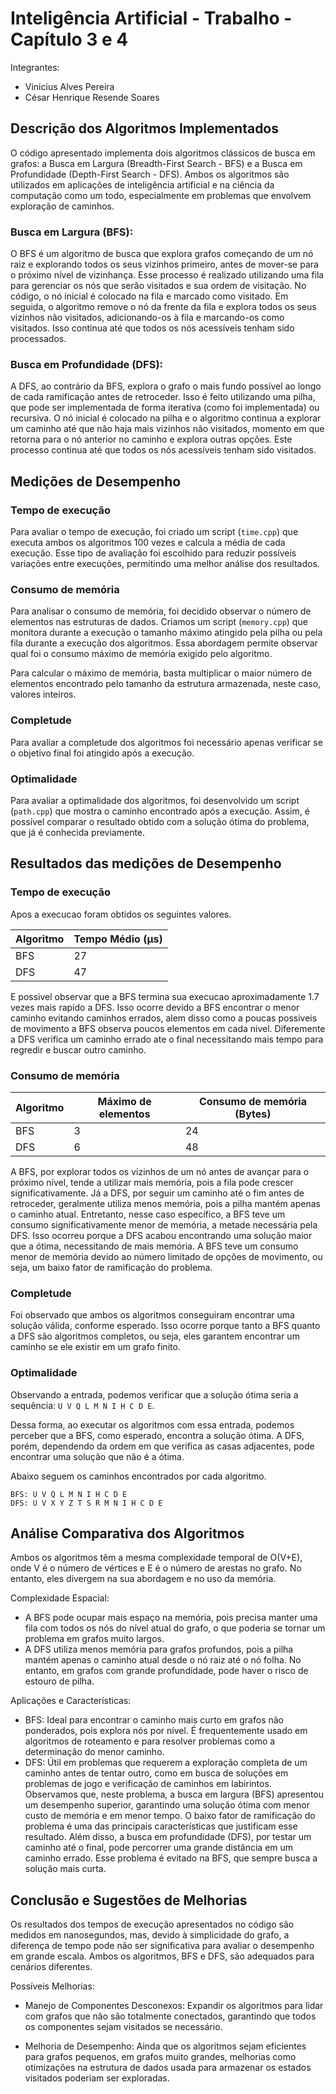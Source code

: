 # Inteligência Artificial - Trabalho - Capítulo 3 e 4

Integrantes:

- Vinicius Alves Pereira
- César Henrique Resende Soares 

## Descrição dos Algoritmos Implementados

O código apresentado implementa dois algoritmos clássicos de busca em grafos: a Busca em Largura (Breadth-First Search - BFS) e a Busca em Profundidade (Depth-First Search - DFS). Ambos os algoritmos são utilizados em aplicações de inteligência artificial e na ciência da computação como um todo, especialmente em problemas que envolvem exploração de caminhos.

### Busca em Largura (BFS):

O BFS é um algoritmo de busca que explora grafos começando de um nó raiz e explorando todos os seus vizinhos primeiro, antes de mover-se para o próximo nível de vizinhança. Esse processo é realizado utilizando uma fila para gerenciar os nós que serão visitados e sua ordem de visitação. No código, o nó inicial é colocado na fila e marcado como visitado. Em seguida, o algoritmo remove o nó da frente da fila e explora todos os seus vizinhos não visitados, adicionando-os à fila e marcando-os como visitados. Isso continua até que todos os nós acessíveis tenham sido processados.

### Busca em Profundidade (DFS):

A DFS, ao contrário da BFS, explora o grafo o mais fundo possível ao longo de cada ramificação antes de retroceder. Isso é feito utilizando uma pilha, que pode ser implementada de forma iterativa (como foi implementada) ou recursiva. O nó inicial é colocado na pilha e o algoritmo continua a explorar um caminho até que não haja mais vizinhos não visitados, momento em que retorna para o nó anterior no caminho e explora outras opções. Este processo continua até que todos os nós acessíveis tenham sido visitados.

## Medições de Desempenho

### Tempo de execução

Para avaliar o tempo de execução, foi criado um script (`time.cpp`) que executa ambos os algoritmos 100 vezes e calcula a média de cada execução. Esse tipo de avaliação foi escolhido para reduzir possíveis variações entre execuções, permitindo uma melhor análise dos resultados.

### Consumo de memória

Para analisar o consumo de memória, foi decidido observar o número de elementos nas estruturas de dados. Criamos um script (`memory.cpp`) que monitora durante a execução o tamanho máximo atingido pela pilha ou pela fila durante a execução dos algoritmos. Essa abordagem permite observar qual foi o consumo máximo de memória exigido pelo algoritmo.

Para calcular o máximo de memória, basta multiplicar o maior número de elementos encontrado pelo tamanho da estrutura armazenada, neste caso, valores inteiros.

### Completude

Para avaliar a completude dos algoritmos foi necessário apenas verificar se o objetivo final foi atingido após a execução.

### Optimalidade

Para avaliar a optimalidade dos algoritmos, foi desenvolvido um script (`path.cpp`) que mostra o caminho encontrado após a execução. Assim, é possível comparar o resultado obtido com a solução ótima do problema, que já é conhecida previamente.

## Resultados das medições de Desempenho

### Tempo de execução

Apos a execucao foram obtidos os seguintes valores.

| Algoritmo | Tempo Médio (µs) |
| --------- | ---------------- |
| BFS       | 27               |
| DFS       | 47               |

E possivel observar que a BFS termina sua execucao aproximadamente 1.7 vezes mais rapido a DFS. Isso ocorre devido a BFS encontrar o menor caminho evitando caminhos errados, alem disso como a poucas possiveis de movimento a BFS observa poucos elementos em cada nivel. Diferemente a DFS verifica um caminho errado ate o final necessitando mais tempo para regredir e buscar outro caminho.

### Consumo de memória

| Algoritmo | Máximo de elementos | Consumo de memória (Bytes) |
| --------- | ------------------- | -------------------------- |
| BFS       | 3                   | 24                         |
| DFS       | 6                   | 48                         |

A BFS, por explorar todos os vizinhos de um nó antes de avançar para o próximo nível, tende a utilizar mais memória, pois a fila pode crescer significativamente. Já a DFS, por seguir um caminho até o fim antes de retroceder, geralmente utiliza menos memória, pois a pilha mantém apenas o caminho atual. Entretanto, nesse caso específico, a BFS teve um consumo significativamente menor de memória, a metade necessária pela DFS. Isso ocorreu porque a DFS acabou encontrando uma solução maior que a ótima, necessitando de mais memória. A BFS teve um consumo menor de memória devido ao número limitado de opções de movimento, ou seja, um baixo fator de ramificação do problema.

### Completude

Foi observado que ambos os algoritmos conseguiram encontrar uma solução válida, conforme esperado. Isso ocorre porque tanto a BFS quanto a DFS são algoritmos completos, ou seja, eles garantem encontrar um caminho se ele existir em um grafo finito.

### Optimalidade
Observando a entrada, podemos verificar que a solução ótima seria a sequência: `U V Q L M N I H C D E`.

Dessa forma, ao executar os algoritmos com essa entrada, podemos perceber que a BFS, como esperado, encontra a solução ótima. A DFS, porém, dependendo da ordem em que verifica as casas adjacentes, pode encontrar uma solução que não é a ótima.

Abaixo seguem os caminhos encontrados por cada algoritmo.

```
BFS: U V Q L M N I H C D E
DFS: U V X Y Z T S R M N I H C D E
```

## Análise Comparativa dos Algoritmos

Ambos os algoritmos têm a mesma complexidade temporal de O(V+E), onde V é o número de vértices e E é o número de arestas
no grafo. No entanto, eles divergem na sua abordagem e no uso da memória.

Complexidade Espacial:

- A BFS pode ocupar mais espaço na memória, pois precisa manter uma fila com todos os nós do nível atual do grafo, o que
  poderia se tornar um problema em grafos muito largos.
- A DFS utiliza menos memória para grafos profundos, pois a pilha mantém apenas o caminho atual desde o nó raiz até o nó
  folha. No entanto, em grafos com grande profundidade, pode haver o risco de estouro de pilha.

Aplicações e Características:

- BFS: Ideal para encontrar o caminho mais curto em grafos não ponderados, pois explora nós por nível. É frequentemente
  usado em algoritmos de roteamento e para resolver problemas como a determinação do menor caminho.
- DFS: Útil em problemas que requerem a exploração completa de um caminho antes de tentar outro, como em busca de
  soluções em problemas de jogo e verificação de caminhos em labirintos.
  Observamos que, neste problema, a busca em largura (BFS) apresentou um desempenho superior, garantindo uma solução ótima com menor custo de memória e em menor tempo. O baixo fator de ramificação do problema é uma das principais características que justificam esse resultado. Além disso, a busca em profundidade (DFS), por testar um caminho até o final, pode percorrer uma grande distância em um caminho errado. Esse problema é evitado na BFS, que sempre busca a solução mais curta.

## Conclusão e Sugestões de Melhorias

Os resultados dos tempos de execução apresentados no código são medidos em nanosegundos, mas, devido à simplicidade do
grafo, a diferença de tempo pode não ser significativa para avaliar o desempenho em grande escala. Ambos os algoritmos,
BFS e DFS, são adequados para cenários diferentes.

Possíveis Melhorias:

- Manejo de Componentes Desconexos: Expandir os algoritmos para lidar com grafos que não são totalmente conectados,
  garantindo que todos os componentes sejam visitados se necessário.

- Melhoria de Desempenho: Ainda que os algoritmos sejam eficientes para grafos pequenos, em grafos muito grandes,
  melhorias como otimizações na estrutura de dados usada para armazenar os estados visitados poderiam ser exploradas.
